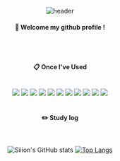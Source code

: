 <div align="center">
  
![header](https://capsule-render.vercel.app/api?type=cylinder&color=e6e6fa&height=150&section=header&text=Siiion's_GitHub&fontColor=ffffff&fontSize=70&animation=fadeIn&fontAlignY=55)

####  :wave: Welcome my github profile !

  
 <br/>
 <br/>
  
####  :clipboard: Once I've Used 
  
 <br/>
  
<img src="https://img.shields.io/badge/Kotlin-7f52ff?style=for-the-badge&logo=Kotlin&logoColor=white">
<img src="https://img.shields.io/badge/Flutter-02569B?style=for-the-badge&logo=Flutter&logoColor=white">
<img src="https://img.shields.io/badge/Firebase-ffca28?style=for-the-badge&logo=Firebase&logoColor=white">
<img src="https://img.shields.io/badge/C-a8b9cc?style=for-the-badge&logo=C&logoColor=white">
<img src="https://img.shields.io/badge/C++-00599c?style=for-the-badge&logo=C++&logoColor=white">
<img src="https://img.shields.io/badge/Python-3776ab?style=for-the-badge&logo=Python&logoColor=white">
<img src="https://img.shields.io/badge/html5-e34f26?style=for-the-badge&logo=html5&logoColor=white">
<img src="https://img.shields.io/badge/css3-1572b6?style=for-the-badge&logo=css3&logoColor=white">
<img src="https://img.shields.io/badge/javascript-f7df1e?style=for-the-badge&logo=javascript&logoColor=white">
<img src="https://img.shields.io/badge/mysql-4479a1?style=for-the-badge&logo=mysql&logoColor=white">
<img src="https://img.shields.io/badge/Figma-f24e1e?style=for-the-badge&logo=Figma&logoColor=white">
 
   <br/>
   <br/>
 
#### :pencil2: Study log
 
  <br/>

  ![Siiion's GitHub stats](https://github-readme-stats.vercel.app/api?username=siiion&show_icons=true&theme=transparent)
[![Top Langs](https://github-readme-stats.vercel.app/api/top-langs/?username=siiion&layout=compact)](https://github.com/anuraghazra/github-readme-stats)
  
<!--[![Velog's GitHub stats](https://velog-readme-stats.vercel.app/api?name=somm&color=dark)](https://velog.io/@somm)-->
</div>

<!--
**siiion/siiion** is a ✨ _special_ ✨ repository because its `README.md` (this file) appears on your GitHub profile.

Here are some ideas to get you started:

- 🔭 I’m currently working on ...
- 🌱 I’m currently learning ...
- 👯 I’m looking to collaborate on ...
- 🤔 I’m looking for help with ...
- 💬 Ask me about ...
- 📫 How to reach me: ...
- 😄 Pronouns: ...
- ⚡ Fun fact: ...
-->
